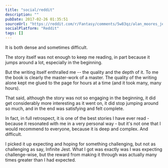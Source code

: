 ```yaml
---
title: "social/reddit"
description: ""
pubDate: 2017-02-26 01:35:51
sourceUrl: "https://reddit.com/r/Fantasy/comments/5w83qz/alan_moores_jerusalem/de8ak33/"
socialPlatform: "Reddit"
tags: []
---
```


It is both dense and sometimes difficult.

The story itself was not enough to keep me reading, in part because it jumps around a lot, especially in the beginning.

But the writing itself enthralled me -- the quality and the depth of it. To me the book is clearly the master-work of a master. The quality of the writing alone kept me glued to the page for hours at a time (and it took many, many hours).

That said, although the story was not so engaging in the beginning, it did get considerably more interesting as it went on, it did stop jumping around so much, and in the end was satisfying and felt complete.

In fact, in full retrospect, it is one of the best stories I have ever read - because it resonated with me in a very personal way - but it's not one that I would recommend to everyone, because it is deep and complex. And difficult.

I picked it up expecting and hoping for something challenging, but not as challenging as say, Infinite Jest. What I got was exactly was I was expecting challenge-wise, but the reward from making it through was actually many times greater than I had expected.

